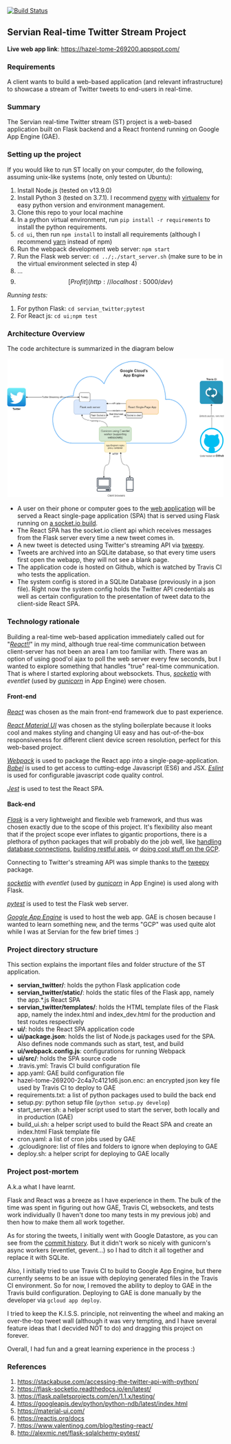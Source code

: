 [![Build Status](https://travis-ci.com/scourgetheone/servian-twitter.svg?token=Xfdvmn4bpqfYznjNk9P6&branch=master)](https://travis-ci.com/scourgetheone/servian-twitter)

## Servian Real-time Twitter Stream Project

**Live web app link**: https://hazel-tome-269200.appspot.com/

### Requirements
A client wants to build a web-based application (and relevant infrastructure) to showcase a stream of Twitter tweets to end-users in real-time.

### Summary
The Servian real-time Twitter stream (ST) project is a web-based application built on Flask backend and a React frontend running on Google App Engine (GAE).

### Setting up the project
If you would like to run ST locally on your computer, do the following, assuming unix-like systems (note, only tested on Ubuntu):
1. Install Node.js (tested on v13.9.0)
2. Install Python 3 (tested on 3.7.1). I recommend [pyenv](https://github.com/pyenv/pyenv) with [virtualenv](https://github.com/pyenv/pyenv-virtualenv) for easy python version and environment management.
3. Clone this repo to your local machine
4. In a python virtual environment, run `pip install -r requirements` to install the python requirements.
5. `cd ui`, then run `npm install` to install all requirements (although I recommend [yarn](https://yarnpkg.com/) instead of npm)
6. Run the webpack development web server: `npm start`
7. Run the Flask web server: `cd ../;./start_server.sh` (make sure to be in the virtual environment selected in step 4)
8. ...
9. $$[Profit](http://localhost:5000/dev)$$

*Running tests:*

1. For python Flask: `cd servian_twitter;pytest`
2. For React js: `cd ui;npm test`

### Architecture Overview
The code architecture is summarized in the diagram below

![alt text](architecture.png "Architecture Diagram")

- A user on their phone or computer goes to the [web application](https://hazel-tome-269200.appspot.com/) will be served a React single-page application (SPA) that is served using Flask running on [a socket.io build](https://flask-socketio.readthedocs.io/en/latest/).
- The React SPA has the socket.io client api which receives messages from the Flask server every time a new tweet comes in.
- A new tweet is detected using Twitter's streaming API via [tweepy](http://docs.tweepy.org/en/v3.4.0/streaming_how_to.html).
- Tweets are archived into an SQLite database, so that every time users first open the webapp, they will not see a blank page.
- The application code is hosted on Github, which is watched by Travis CI who tests the application.
- The system config is stored in a SQLite Database (previously in a json file). Right now the system config holds the Twitter API credentials as well as certain configuration to the presentation of tweet data to the client-side React SPA.

### Technology rationale
Building a real-time web-based application immediately called out for "[_React!!_](https://reactjs.org/docs/getting-started.html)" in my mind, although true real-time communication between client-server has not been an area I am too familiar with. There was an option of using good'ol ajax to poll the web server every few seconds, but I wanted to explore something that handles "true" real-time communication. That is where I started exploring about websockets. Thus, [_socketio_](https://flask-socketio.readthedocs.io/en/latest/) with _eventlet_ (used by [_gunicorn_](https://gunicorn.org/) in App Engine) were chosen.

#### Front-end
[_React_](https://reactjs.org/docs) was chosen as the main front-end framework due to past experience.

[_React Material UI_](https://material-ui.com/) was chosen as the styling boilerplate because it looks cool and makes styling and changing UI easy and has out-of-the-box responsiveness for different client device screen resolution, perfect for this web-based project.

[_Webpack_](https://webpack.js.org/) is used to package the React app into a single-page-application. [_Babel_](https://babeljs.io/) is used to get access to cutting-edge Javascript (ES6) and JSX. [_Eslint_](https://eslint.org/) is used for configurable javascript code quality control.

[_Jest_](https://jestjs.io/) is used to test the React SPA.

#### Back-end
[_Flask_](http://flask.palletsprojects.com/en/) is a very lightweight and flexible web framework, and thus was chosen exactly due to the scope of this project. It's flexibility also meant that if the project scope ever inflates to gigantic proportions, there is a plethora of python packages that will probably do the job well, like [handling database connections](https://www.sqlalchemy.org/), [building restful apis](https://flask-restful.readthedocs.io/en/latest/), or [doing cool stuff on the GCP](https://github.com/googleapis/google-api-python-client).

Connecting to Twitter's streaming API was simple thanks to the [tweepy](http://docs.tweepy.org/en/v3.4.0/streaming_how_to.html) package.

[_socketio_](https://flask-socketio.readthedocs.io/en/latest/) with _eventlet_ (used by [_gunicorn_](https://gunicorn.org/) in App Engine) is used along with Flask.

[_pytest_](https://docs.pytest.org/en/latest/) is used to test the Flask web server.

[_Google App Engine_](https://cloud.google.com/appengine/docs/python) is used to host the web app. GAE is chosen because I wanted to learn something new, and the terms "GCP" was used quite alot while I was at Servian for the few brief times :)

### Project directory structure

This section explains the important files and folder structure of the ST application.

- **servian_twitter/**: holds the python Flask application code
- **servian_twitter/static/**: holds the static files of the Flask app, namely the app.*.js React SPA
- **servian_twitter/templates/**: holds the HTML template files of the Flask app, namely the index.html and index_dev.html for the production and test routes respectively
- **ui/**: holds the React SPA application code
- **ui/package.json**: holds the list of Node.js packages used for the SPA. Also defines node commands such as start, test, and build
- **ui/webpack.config.js**: configurations for running Webpack
- **ui/src/**: holds the SPA source code
- .travis.yml: Travis CI build configuration file
- app.yaml: GAE build configuration file
- hazel-tome-269200-2c4a7c4121d6.json.enc: an encrypted json key file used by Travis CI to deploy to GAE
- requirements.txt: a list of python packages used to build the back end
- setup.py: python setup file (`python setup.py develop`)
- start_server.sh: a helper script used to start the server, both locally and in production (GAE)
- build_ui.sh: a helper script used to build the React SPA and create an index.html Flask template file
- cron.yaml: a list of cron jobs used by GAE
- .gcloudignore: list of files and folders to ignore when deploying to GAE
- deploy.sh: a helper script for deploying to GAE locally

### Project post-mortem
A.k.a what I have learnt.

Flask and React was a breeze as I have experience in them. The bulk of the time was spent in figuring out how GAE, Travis CI, websockets, and tests work individually (I haven't done too many tests in my previous job) and then how to make them all work together.

As for storing the tweets, I initially went with Google Datastore, as you can see from the [commit history](https://github.com/scourgetheone/servian-twitter/commit/1932781fa98c0059602309bd950acdb2d041b277). But it didn't work so nicely with gunicorn's async workers (eventlet, gevent...) so I had to ditch it all together and replace it with SQLite.

Also, I initially tried to use Travis CI to build to Google App Engine, but there currently seems to be an issue with deploying generated files in the Travis CI environment. So for now, I removed the ability to deploy to GAE in the Travis build configuration. Deploying to GAE is done manually by the developer via `gcloud app deploy`.

I tried to keep the K.I.S.S. principle, not reinventing the wheel and making an over-the-top tweet wall (although it was very tempting, and I have several feature ideas that I decvided NOT to do) and dragging this project on forever.

Overall, I had fun and a great learning experience in the process :)

### References

1. https://stackabuse.com/accessing-the-twitter-api-with-python/
2. https://flask-socketio.readthedocs.io/en/latest/
3. https://flask.palletsprojects.com/en/1.1.x/testing/
4. https://googleapis.dev/python/python-ndb/latest/index.html
5. https://material-ui.com/
6. https://reactjs.org/docs
7. https://www.valentinog.com/blog/testing-react/
8. http://alexmic.net/flask-sqlalchemy-pytest/
